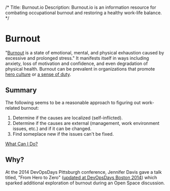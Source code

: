 /*
Title: Burnout.io
Description: Burnout.io is an information resource for combating occupational burnout and restoring a healthy work-life balance.
*/

# Burnout
"<a target="_blank" href="http://www.helpguide.org/mental/burnout_signs_symptoms.htm">Burnout</a> is a state of emotional, mental, and physical exhaustion caused by excessive and prolonged stress." It manifests itself in ways including anxiety, loss of motivation and confidence, and even degradation of physical health. Burnout can be prevalent in organizations that promote [hero culture](http://www.activestate.com/blog/2014/01/devops-hero-culture) or [a sense of duty](http://www.thestar.com/business/2012/04/06/employees_who_feel_trapped_in_jobs_more_likely_to_suffer_burnout.html).

## Summary
The following seems to be a reasonable approach to figuring out work-related burnout:

1. Determine if the causes are localized (self-inflicted).
2. Determine if the causes are external (management, work environment issues, etc.) and if it
can be changed.
3. Find someplace new if the issues can't be fixed.

<div id="action">
	<a class="pure-button pure-button-primary button-action" href="/actionables">What Can I Do?</a>
</div>

## Why?
At the 2014 DevOpsDays Pittsburgh conference, Jennifer Davis gave a talk titled, "From Hero to Zero" (<a target="_blank" href="https://vimeo.com/104252736#t=1m4s">updated at DevOpsDays Boston 2014</a>) which sparked additional exploration of burnout during an Open Space discussion.

